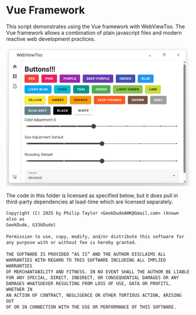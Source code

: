 
# Vue Framework

This script demonstrates using the Vue framework with WebViewToo. The Vue
framework allows a combination of plain javascript files and modern reactive
web development practices.

![Vue Framework](./Vue%20Framework.png)

The code in this folder is licensed as specified below, but it does pull in
third-party dependencies at load-time which are licensed separately.

```plain
Copyright (C) 2025 by Philip Taylor <GeekDudeAHK@Gmail.com> (known also as
GeekDude, G33kDude)

Permission to use, copy, modify, and/or distribute this software for
any purpose with or without fee is hereby granted.

THE SOFTWARE IS PROVIDED “AS IS” AND THE AUTHOR DISCLAIMS ALL
WARRANTIES WITH REGARD TO THIS SOFTWARE INCLUDING ALL IMPLIED WARRANTIES
OF MERCHANTABILITY AND FITNESS. IN NO EVENT SHALL THE AUTHOR BE LIABLE
FOR ANY SPECIAL, DIRECT, INDIRECT, OR CONSEQUENTIAL DAMAGES OR ANY
DAMAGES WHATSOEVER RESULTING FROM LOSS OF USE, DATA OR PROFITS, WHETHER IN
AN ACTION OF CONTRACT, NEGLIGENCE OR OTHER TORTIOUS ACTION, ARISING OUT
OF OR IN CONNECTION WITH THE USE OR PERFORMANCE OF THIS SOFTWARE.
```
